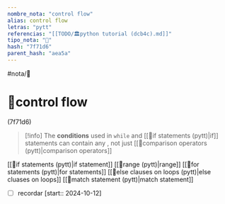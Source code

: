 ```yaml
---
nombre_nota: "control flow"
alias: control flow
letras: "pytt"
referencias: "[[TODO/🏛️python tutorial (dcb4c).md]]"
tipo_nota: "📑"
hash: "7f71d6"
parent_hash: "aea5a"
---
```


#nota/📑

# 📑control flow
<div class="hash">(7f71d6)</div>


> [!info] 
The __conditions__ used in `while` and [[📑if statements (pytt)|if]] statements can contain any , not just [[📑comparison operators (pytt)|comparison operators]]

[[📑if statements (pytt)|if statement]]
[[📑range (pytt)|range]]
[[📑for statements (pytt)|for statements]]
[[📑else clauses on loops (pytt)|else cluases on loops]]
[[📑match statement (pytt)|match statement]]

- [ ] recordar  [start:: 2024-10-12]